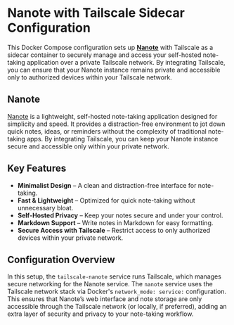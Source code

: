 # Nanote with Tailscale Sidecar Configuration  

This Docker Compose configuration sets up **[Nanote](https://github.com/omarmir/nanote)** with Tailscale as a sidecar container to securely manage and access your self-hosted note-taking application over a private Tailscale network. By integrating Tailscale, you can ensure that your Nanote instance remains private and accessible only to authorized devices within your Tailscale network.

## Nanote  

[Nanote](https://github.com/omarmir/nanote) is a lightweight, self-hosted note-taking application designed for simplicity and speed. It provides a distraction-free environment to jot down quick notes, ideas, or reminders without the complexity of traditional note-taking apps. By integrating Tailscale, you can keep your Nanote instance secure and accessible only within your private network.

## Key Features  

- **Minimalist Design** – A clean and distraction-free interface for note-taking.  
- **Fast & Lightweight** – Optimized for quick note-taking without unnecessary bloat.  
- **Self-Hosted Privacy** – Keep your notes secure and under your control.  
- **Markdown Support** – Write notes in Markdown for easy formatting.  
- **Secure Access with Tailscale** – Restrict access to only authorized devices within your private network.  

## Configuration Overview  

In this setup, the `tailscale-nanote` service runs Tailscale, which manages secure networking for the Nanote service. The `nanote` service uses the Tailscale network stack via Docker's `network_mode: service:` configuration. This ensures that Nanote’s web interface and note storage are only accessible through the Tailscale network (or locally, if preferred), adding an extra layer of security and privacy to your note-taking workflow.
